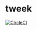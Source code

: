 # tweek
[![CircleCI](https://circleci.com/gh/Soluto/tweek.svg?style=svg)](https://circleci.com/gh/Soluto/tweek)
